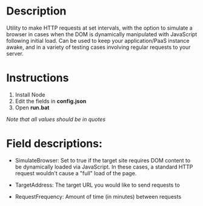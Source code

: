 # Description
Utility to make HTTP requests at set intervals, with the option to simulate a browser in cases when the DOM is dynamically manipulated with JavaScript following initial load.  Can be used to keep your application/PaaS instance awake, and in a variety of testing cases involving regular requests to your server.


# Instructions
1.  Install Node
2.  Edit the fields in **config.json**
3.  Open **run.bat**

*Note that all values should be in quotes*


# Field descriptions:
* SimulateBrowser: Set to true if the target site requires DOM content to be dynamically loaded via JavaScript.  In these cases, a standard HTTP request wouldn't cause a "full" load of the page.

* TargetAddress: The target URL you would like to send requests to

* RequestFrequency:  Amount of time (in minutes) between requests





